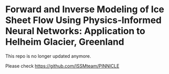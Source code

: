 # Forward and Inverse Modeling of Ice Sheet Flow Using Physics-Informed Neural Networks: Application to Helheim Glacier, Greenland

This repo is no longer updated anymore. 

Please check https://github.com/ISSMteam/PINNICLE

